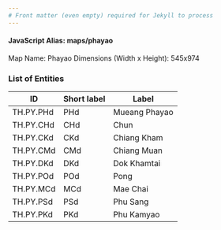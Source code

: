 ```yaml
---
# Front matter (even empty) required for Jekyll to process
---
```


#### JavaScript Alias: maps/phayao

Map Name: Phayao
Dimensions (Width x Height): 545x974

### List of Entities

| ID        | Short label | Label         |
| --------- | ----------- | ------------- |
| TH.PY.PHd | PHd         | Mueang Phayao |
| TH.PY.CHd | CHd         | Chun          |
| TH.PY.CKd | CKd         | Chiang Kham   |
| TH.PY.CMd | CMd         | Chiang Muan   |
| TH.PY.DKd | DKd         | Dok Khamtai   |
| TH.PY.POd | POd         | Pong          |
| TH.PY.MCd | MCd         | Mae Chai      |
| TH.PY.PSd | PSd         | Phu Sang      |
| TH.PY.PKd | PKd         | Phu Kamyao    |
